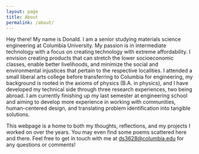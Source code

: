 ```yaml
---
layout: page
title: About
permalink: /about/
---
```


Hey there! My name is Donald. I am a senior studying materials science engineering at Columbia University. My passion is in intermediate technology with a focus on creating technology with extreme affordability. I envision creating products that can stretch the lower socioeconomic classes, enable better livelihoods, and minimize the social and environmental injustices that pertain to the respective localities. I attended a small liberal arts college before transferring to Columbia for engineering, my background is rooted in the axioms of physics (B.A. in physics), and I have developed my technical side through three research experiences, two being abroad. I am currently finishing up my last semester at engineering school and aiming to develop more experience in working with communities, human-centered design, and translating problem identification into tangible solutions.

This webpage is a home to both my thoughts, reflections, and my projects I worked on over the years. You may even find some poems scattered here and there. Feel free to get in touch with me at [ds3628@columbia.edu](mailto:ds3628@columbia.edu) for any questions or comments!